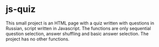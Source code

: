 # js-quiz
 
This small project is an HTML page with a quiz written with questions in Russian, script written in Javascript. The functions are only sequential question selection, answer shuffling and basic answer selection. The project has no other functions.
